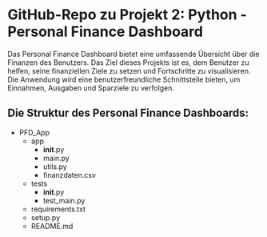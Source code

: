 # GitHub-Repo zu Projekt 2: Python - Personal Finance Dashboard

Das Personal Finance Dashboard bietet eine umfassende Übersicht über die Finanzen des Benutzers.
Das Ziel dieses Projekts ist es, dem Benutzer zu helfen, seine finanziellen Ziele zu setzen und Fortschritte zu visualisieren.
Die Anwendung wird eine benutzerfreundliche Schnittstelle bieten, um Einnahmen, Ausgaben und Sparziele zu verfolgen.

## Die Struktur des Personal Finance Dashboards:
- PFD_App
    - app
        - __init__.py
        - main.py
        - utils.py
        - finanzdaten.csv
    - tests
        - __init__.py
        - test_main.py
    - requirements.txt
    - setup.py
    - README.md
